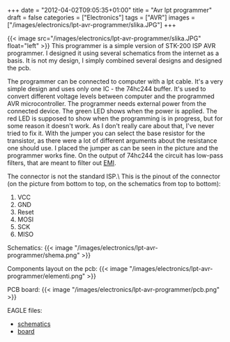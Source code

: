 +++
date = "2012-04-02T09:05:35+01:00"
title = "Avr lpt programmer"
draft = false
categories = ["Electronics"]
tags = ["AVR"]
images = ["/images/electronics/lpt-avr-programmer/slika.JPG"]
+++

{{< image src="/images/electronics/lpt-avr-programmer/slika.JPG" float="left" >}}
This programmer is a simple version of STK-200 ISP AVR programmer. I designed it using several schematics from the internet as a basis. It is not my design, I simply combined several designs and designed the pcb.

The programmer can be connected to computer with a lpt cable. It's a very simple design and uses only one IC - the 74hc244 buffer. It's used to convert different voltage levels between computer and the programmed AVR microcontroller. The programmer needs external power from the connected device. The green LED shows when the power is applied. The red LED is supposed to show when the programming is in progress, but for some reason it doesn't work. As I don't really care about that, I've never tried to fix it. With the jumper you can select the base resistor for the transistor, as there were a lot of different arguments about the resistance one should use. I placed the jumper as can be seen in the picture and the programmer works fine. On the output of 74hc244 the circuit has low-pass filters, that are meant to filter out [EMI](http://en.wikipedia.org/wiki/Electromagnetic_interference).

The connector is not the standard ISP.\\
This is the pinout of the connector (on the picture from bottom to top, on the schematics from top to bottom):

1. VCC
2. GND
3. Reset
4. MOSI
5. SCK
6. MISO

Schematics:
{{< image "/images/electronics/lpt-avr-programmer/shema.png" >}}

Components layout on the pcb:
{{< image "/images/electronics/lpt-avr-programmer/elementi.png" >}}

PCB board:
{{< image "/images/electronics/lpt-avr-programmer/pcb.png" >}}

EAGLE files:

- [schematics](/images/electronics/lpt-avr-programmer/lpt_avr_programmer.sch)
- [board](/images/electronics/lpt-avr-programmer/lpt_avr_programmer.brd)
